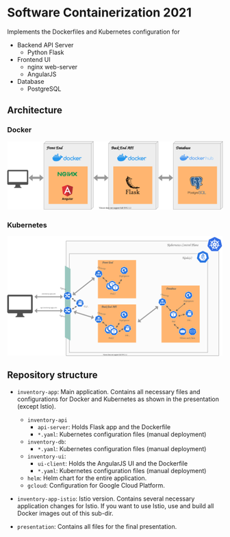 # Software Containerization 2021
Implements the Dockerfiles and Kubernetes configuration for

* Backend API Server
  * Python Flask
* Frontend UI
  * nginx web-server
  * AngularJS
* Database
  * PostgreSQL

## Architecture
### Docker

![Docker Architecture](https://raw.githubusercontent.com/FunkeMT/nl.vu.containerization/main/presentation/figures/docker_architecture.svg)


### Kubernetes

![Kubernetes Architecture](https://raw.githubusercontent.com/FunkeMT/nl.vu.containerization/main/presentation/figures/kubernetes_architecture.svg)

## Repository structure

* `inventory-app`: Main application. Contains all necessary files and configurations for Docker and Kubernetes as shown in the presentation (except Istio).
  * `inventory-api`
    * `api-server`: Holds Flask app and the Dockerfile
    * `*.yaml`: Kubernetes configuration files (manual deployment)
  * `inventory-db`:
    * `*.yaml`: Kubernetes configuration files (manual deployment)
  * `inventory-ui`:
    * `ui-client`: Holds the AngularJS UI and the Dockerfile
    * `*.yaml`: Kubernetes configuration files (manual deployment)
  * `helm`: Helm chart for the entire application.
  * `gcloud`: Configuration for Google Cloud Platform.

* `inventory-app-istio`: Istio version. Contains several necessary application changes for Istio. If you want to use Istio, use and build all Docker images out of this sub-dir.

* `presentation`: Contains all files for the final presentation.

